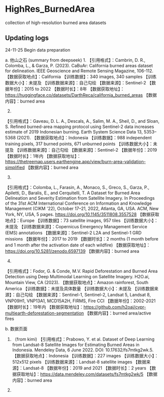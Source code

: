 # HighRes_BurnedArea
collection of high-resolution burned area datasets

## Updating logs
24-11-25 Begin data preparation


a. 他山之石 (summary from deepseek)
1.
【引用格式】：Cambrin, D. R., Colomba, L., & Garza, P. (2023). CaBuAr: California burned areas dataset for delineation. IEEE Geoscience and Remote Sensing Magazine, 106-112.
【数据获取地点】：California
【训练数据】：340 images, 340 samples
【训练数据大小】：未提及
【训练数据来源】：自己勾绘
【数据来源】：Sentinel-2
【数据年份】：2015 to 2022
【数据时长】：8年
【数据获取地址】：https://huggingface.co/datasets/DarthReca/california_burned_areas
【数据内容】：burned area

2.
【引用格式】：Gaveau, D. L. A., Descals, A., Salim, M. A., Sheil, D., and Sloan, S. Refined burned-area mapping protocol using Sentinel-2 data increases estimate of 2019 Indonesian burning. Earth System Science Data 13, 5353–5368 (2021).
【数据获取地点】：Indonesia
【训练数据】：988 independent training pixels, 317 burned points, 671 unburned points
【训练数据大小】：未提及
【训练数据来源】：自己勾绘
【数据来源】：Sentinel-2
【数据年份】：2019
【数据时长】：1年内
【数据获取地址】：https://thetreemap.users.earthengine.app/view/burn-area-validation-simplified
【数据内容】：burned area

3. 
【引用格式】：Colomba, L., Farasin, A., Monaco, S., Greco, S., Garza, P., Apiletti, D., Baralis, E., and Cerquitelli, T. A Dataset for Burned Area Delineation and Severity Estimation from Satellite Imagery. In Proceedings of the 31st ACM International Conference on Information and Knowledge Management (CIKM '22), October 17–21, 2022, Atlanta, GA, USA. ACM, New York, NY, USA, 5 pages. https://doi.org/10.1145/3511808.3557528
【数据获取地点】：Europe
【训练数据】：73 satellite images, 957 tiles
【训练数据大小】：未提及
【训练数据来源】：Copernicus Emergency Management Service (EMS) annotations
【数据来源】：Sentinel-2 L2A and Sentinel-1 GRD missions
【数据年份】：2017 to 2019
【数据时长】：2 months (1 month before and 1 month after the activation date of each wildfire)
【数据获取地址】：https://doi.org/10.5281/zenodo.6597139
【数据内容】：burned area

4.
【引用格式】：Fodor, G. & Conde, M.V. Rapid Deforestation and Burned Area Detection using Deep Multimodal Learning on Satellite Imagery. H2O.ai, Mountain View, CA (2023).
【数据获取地点】：Amazon rainforest, South America
【训练数据】：未提及具体数量
【训练数据大小】：未提及
【训练数据来源】：自己勾绘
【数据来源】：Sentinel-1, Sentinel-2, Landsat 5, Landsat 8, VNP09H1, VNP13A1, MCD15A2H, FIRMS, Fire CCI
【数据年份】：2002-2021
【数据时长】：19年内
【数据获取地址】：https://github.com/h2oai/cvpr-multiearth-deforestation-segmentation
【数据内容】：burned area/active fires


b. 数据页面
1. （from kimi)
【引用格式】：Prabowo, Y. et al. Dataset of Deep Learning from Landsat-8 Satellite Images for Estimating Burned Areas in Indonesia. Mendeley Data, 6 June 2022. DOI: 10.17632/fs7mtkg2wk.5.
【数据获取地点】：Indonesia
【训练数据】：227 images
【训练数据大小】：512x512 pixels
【训练数据来源】：Landsat-8 satellite images
【数据来源】：Landsat-8
【数据年份】：2019 and 2021
【数据时长】：2 years
【数据获取地址】：https://data.mendeley.com/datasets/fs7mtkg2wk/5
【数据内容】：burned area


2. 



